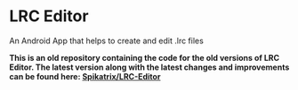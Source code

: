 # LRC Editor

An Android App that helps to create and edit .lrc files

**This is an old repository containing the code for the old versions of LRC Editor. The latest version along with the latest changes and improvements can be found here: [Spikatrix/LRC-Editor](https://github.com/Spikatrix/LRC-Editor)**
